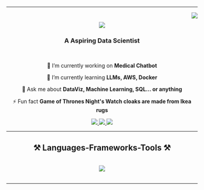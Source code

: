 <hr/>
<img align="right" src="https://visitor-badge.laobi.icu/badge?page_id=TawfiqMohammed.TawfiqMohammed" />

<h1 align="center">
    <img src="https://readme-typing-svg.herokuapp.com/?font=Righteous&size=35&center=true&vCenter=true&width=500&height=70&duration=4000&lines=+Hi+There!+👋;+I'm+Mohammed+Tawfiq!;" />
</h1>

<h3 align="center">A Aspiring Data Scientist</h3>

<br/>

<div align="center">
 
 🔭 I’m currently working on **Medical Chatbot**
 
 🌱 I’m currently learning **LLMs, AWS, Docker**

💬 Ask me about **DataViz, Machine Learning, SQL... or anything**

⚡ Fun fact **Game of Thrones Night's Watch cloaks are made from Ikea rugs**

 </div>
 
<div align="center"> 
  <a href="mailto:tawfiqmohammed707@gmail.com">
    <img src="https://img.shields.io/badge/Gmail-333333?style=for-the-badge&logo=gmail&logoColor=red" />
  </a>
  <a href="https://linkedin.com/in/mohammed-tawfiq-1a97a4268" target="_blank">
    <img src="https://img.shields.io/badge/LinkedIn-0077B5?style=for-the-badge&logo=linkedin&logoColor=white" target="_blank" />
  </a>
  <a href="https://github.com/TawfiqMohammed" target="_blank">
     <img src="https://img.shields.io/badge/Portfolio-FF5722?style=for-the-badge&logo=todoist&logoColor=white" target="_blank" /> <!-- sqlite, safari, google-chrome are other good icon options -->
  </a>
</div>

 <hr/>
 
<h2 align="center">⚒️ Languages-Frameworks-Tools ⚒️</h2>
<br/>
<div align="center">
    <img src="https://skillicons.dev/icons?i=vscode,github,git,r,python,mongodb,pycharm,pytorch,replit,sklearn,tensorflow,mysql" />
</div>

<br/>
<hr/>

